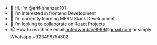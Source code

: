 - 👋 Hi, I’m @arif-shahzad101
- 👀 I’m interested in frontend Development
- 🌱 I’m currently learning MERN Stack Development
- 💞️ I’m looking to collaborate on React Projects
- 📫 How to reach me email:arifedwardian9999@gmail.com or simply Whatsapp:+923498754302 

<!---
arif-shahzad101/arif-shahzad101 is a ✨ special ✨ repository because its `README.md` (this file) appears on your GitHub profile.
You can click the Preview link to take a look at your changes.
--->
